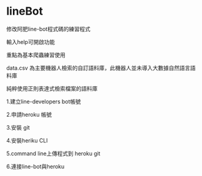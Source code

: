 # lineBot

修改阿肥line-bot程式碼的練習程式

輸入help可開啟功能

重點為基本爬蟲練習使用

data.csv 為主要機器人檢索的自訂語料庫，此機器人並未導入大數據自然語言語料庫

純粹使用正則表達式檢索檔案的語料庫

1.建立line-developers bot帳號

2.申請heroku 帳號

3.安裝 git

4.安裝heriku CLI

5.command line上傳程式到 heroku git

6.連接line-bot與heroku


